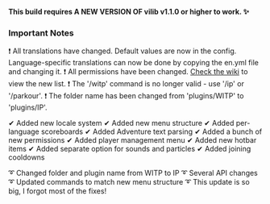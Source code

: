 **This build requires A NEW VERSION OF vilib v1.1.0 or higher to work. ✨**

### Important Notes
❗ All translations have changed. Default values are now in the config.
Language-specific translations can now be done by copying the en.yml file and changing it.
❗ All permissions have been changed. [Check the wiki](https://efnilite.github.io/efnilite.dev/wiki/witp.html) to view the new list.
❗ The '/witp' command is no longer valid - use '/ip' or '/parkour'.
❗ The folder name has been changed from 'plugins/WITP' to 'plugins/IP'.

✔ Added new locale system
✔ Added new menu structure
✔ Added per-language scoreboards
✔ Added Adventure text parsing
✔ Added a bunch of new permissions
✔ Added player management menu
✔ Added new hotbar items
✔ Added separate option for sounds and particles
✔ Added joining cooldowns

➰ Changed folder and plugin name from WITP to IP
➰ Several API changes
➰ Updated commands to match new menu structure
➰ This update is so big, I forgot most of the fixes!
